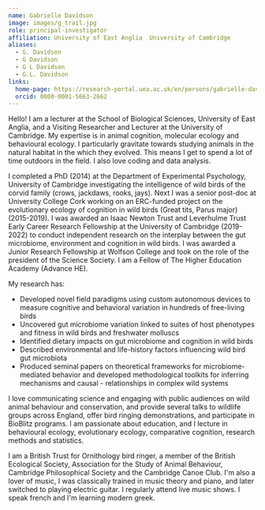 ```yaml
---
name: Gabrielle Davidson
image: images/g_trail.jpg
role: principal-investigator
affiliation: University of East Anglia  University of Cambridge
aliases:
  - G. Davidson
  - G Davidson
  - G L Davidson
  - G.L. Davidson
links:
  home-page: https://research-portal.uea.ac.uk/en/persons/gabrielle-davidson
  orcid: 0000-0001-5663-2662
---
```


Hello! I am a lecturer at the School of Biological Sciences, University of East Anglia, and a Visiting Researcher and Lecturer at the University of Cambridge. My expertise is in animal cognition, molecular ecology and behavioural ecology. I particularly gravitate towards studying animals in the natural habitat in the which they evolved. This means I get to spend a lot of time outdoors in the field. I also love coding and data analysis. 

I completed a PhD (2014) at the Department of Experimental Psychology, University of Cambridge investigating the intelligence of wild birds of the corvid family (crows, jackdaws, rooks, jays). Next I was a senior post-doc at University College Cork working on an ERC-funded project on the evolutionary ecology of cognition in wild birds (Great tits, Parus major) (2015-2019). I was awarded an Isaac Newton Trust and Leverhulme Trust Early Career Research Fellowship at the University of Cambridge (2019-2022) to conduct independent research on the interplay between the gut microbiome, environment and cognition in wild birds. I was awarded a Junior Research Fellowship at Wolfson College and took on the role of the president of the Science Society. I am a Fellow of The Higher Education Academy (Advance HE).

My research has:

- Developed novel field paradigms using custom autonomous devices to measure cognitive and behavioral variation in hundreds of free-living birds
- Uncovered gut microbiome variation linked to suites of host phenotypes and fitness in wild birds and freshwater molluscs
- Identified dietary impacts on gut microbiome and cognition in wild birds
- Described environmental and life-history factors influencing wild bird gut microbiota
- Produced seminal papers on theoretical frameworks for microbiome-mediated behavior and developed methodological toolkits for inferring mechanisms and causal - relationships in complex wild systems

I love communicating science and engaging with public audiences on wild animal behaviour and conservation, and provide several talks to wildlife groups across England, offer bird ringing demonstrations, and participate in BioBlitz programs. I am passionate about education, and I lecture in behavioural ecology, evolutionary ecology, comparative cognition, research methods and statistics.

I am a British Trust for Ornithology bird ringer, a member of the British Ecological Society, Association for the Study of Animal Behaviour, Cambridge Philosophical Society and the Cambridge Canoe Club. I'm also a lover of music, I was classically trained in music theory and piano, and later switched to playing electric guitar. I regularly attend live music shows. I speak french and I'm learning modern greek. 
